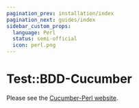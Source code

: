 ```yaml
---
pagination_prev: installation/index
pagination_next: guides/index
sidebar_custom_props:
  language: Perl
  status: semi-official
  icon: perl.png
---
```


# Test::BDD-Cucumber

Please see the [Cucumber-Perl website](https://github.com/pherkin/test-bdd-cucumber-perl).
